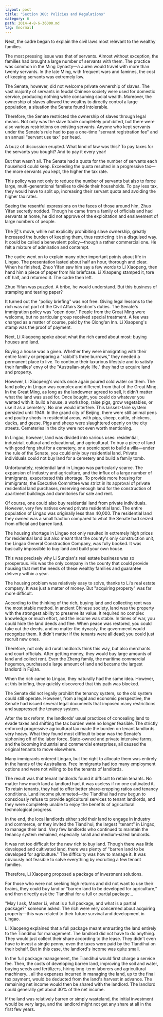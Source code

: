 ```yaml
---
layout: post
title: "Section 360: Policies and Regulations"
category: 6
path: 2014-4-8-6-36000.md
tag: [normal]
---
```


Next, the cadre began to explain the civil laws most relevant to the wealthy families.

The most pressing issue was that of servants. Almost without exception, the families had brought a large number of servants with them. The practice was common in the Ming Dynasty—a Juren would travel with more than twenty servants. In the late Ming, with frequent wars and famines, the cost of keeping servants was extremely low.

The Senate, however, did not welcome private ownership of slaves. The vast majority of servants in feudal Chinese society were used for domestic service, producing nothing while consuming social wealth. Moreover, the ownership of slaves allowed the wealthy to directly control a large population, a situation the Senate found intolerable.

Therefore, the Senate restricted the ownership of slaves through legal means. Not only was the slave trade completely prohibited, but there were also various restrictions on existing servants. Anyone who kept servants under the Senate's rule had to pay a one-time "servant registration fee" and an annual "servant use tax" per head.

A buzz of discussion erupted. What kind of law was this? To pay taxes for the servants you bought? And to pay it every year!

But that wasn't all. The Senate had a quota for the number of servants each household could keep. Exceeding the quota resulted in a progressive tax—the more servants you kept, the higher the tax rate.

This policy was not only to reduce the number of servants but also to force large, multi-generational families to divide their households. To pay less tax, they would have to split up, increasing their servant quota and avoiding the higher tax rates.

Seeing the resentful expressions on the faces of those around him, Zhuo Yifan secretly nodded. Though he came from a family of officials and had servants at home, he did not approve of the exploitation and enslavement of large numbers of people.

The 髡's move, while not explicitly prohibiting slave ownership, greatly increased the burden of keeping them, thus restricting it in a disguised way. It could be called a benevolent policy—though a rather commercial one. He felt a mixture of admiration and contempt.

The cadre went on to explain many other important points about life in Lingao. The presentation lasted about half an hour, thorough and clear. When he finished, Zhuo Yifan saw him say a few words to Li Xiaopeng, then hand him a piece of paper from his briefcase. Li Xiaopeng stamped it, tore off half, and returned it. The cadre then left.

Zhuo Yifan was puzzled. A bribe, he would understand. But this business of stamping and tearing paper?

It turned out the "policy briefing" was not free. Giving legal lessons to the rich was not part of the Civil Affairs Section's duties. The Senate's immigration policy was "open door." People from the Great Ming were welcome, but no particular group received special treatment. A fee was charged as a matter of course, paid by the Qiong'an Inn. Li Xiaopeng's stamp was the proof of payment.

Next, Li Xiaopeng spoke about what the rich cared about most: buying houses and land.

Buying a house was a given. Whether they were immigrating with their entire family or preparing a "rabbit's three burrows," they needed a permanent place to live. To continue their luxurious lifestyle and to satisfy their families' envy of the "Australian-style life," they had to acquire land and property.

However, Li Xiaopeng's words once again poured cold water on them. The land policy in Lingao was complex and different from that of the Great Ming. In the Great Ming, as long as the landowner agreed to sell, it didn't matter what the land was used for. Once bought, you could do whatever you wanted with it: build a house, a workshop, raise pigs, grow vegetables, or use it as a cemetery. No one would interfere. This laissez-faire system persisted until 1949. In the grand city of Beijing, there were still animal pens and poultry sheds in residential areas, with pigs, sheep, cattle, chickens, ducks, and geese. Pigs and sheep were slaughtered openly on the city streets. Cemeteries in the city were not even worth mentioning.

In Lingao, however, land was divided into various uses: residential, industrial, cultural and educational, and agricultural. To buy a piece of land with good feng shui for a cemetery, or a scenic spot to build a villa—under the rule of the Senate, you could only buy residential land. Private individuals could not buy land for a cemetery and build a family tomb.

Unfortunately, residential land in Lingao was particularly scarce. The expansion of industry and agriculture, and the influx of a large number of immigrants, exacerbated this shortage. To provide more housing for immigrants, the Executive Committee was strict in its approval of private residential land purchases, reserving enough land for the construction of apartment buildings and dormitories for sale and rent.

Of course, one could also buy residential land from private individuals. However, very few natives owned private residential land. The entire population of Lingao was originally less than 40,000. The residential land they owned was a small fraction compared to what the Senate had seized from official and barren land.

The housing shortage in Lingao not only resulted in extremely high prices for residential land but also meant that the county's only construction unit, the Lingao General Construction Company, was fully booked. It was basically impossible to buy land and build your own house.

This was precisely why Li Sunqian's real estate business was so prosperous. His was the only company in the county that could provide housing that met the needs of these wealthy families and guarantee delivery within a year.

The housing problem was relatively easy to solve, thanks to Li's real estate company. It was just a matter of money. But "acquiring property" was far more difficult.

According to the thinking of the rich, buying land and collecting rent was the most stable method. In ancient Chinese society, land was the property with the strongest ability to preserve its value. It required no complex knowledge or much effort, and the income was stable. In times of war, you could hide the land deeds and flee. When peace was restored, you could take out the deeds, and no matter the dynasty, the government would recognize them. It didn't matter if the tenants were all dead; you could just recruit new ones.

Therefore, not only did rural landlords think this way, but also merchants and court officials. After getting money, they would buy large amounts of land and collect rent. Even the Zheng family, the maritime commercial hegemon, purchased a large amount of land and became the largest landlord in Fujian.

When the rich came to Lingao, they naturally had the same idea. However, at this briefing, they quickly discovered that this path was blocked.

The Senate did not legally prohibit the tenancy system, so the old system could still operate. However, from a legal and economic perspective, the Senate had issued several legal documents that imposed many restrictions and suppressed the tenancy system.

After the tax reform, the landlords' usual practices of concealing land to evade taxes and shifting the tax burden were no longer feasible. The strictly enforced progressive agricultural tax made the burden on tenant landlords very heavy. What they found most difficult to bear was the Senate's siphoning off of the labor force. State-owned and private intensive farms, and the booming industrial and commercial enterprises, all caused the original tenants to move elsewhere.

Many immigrants entered Lingao, but the right to allocate them was entirely in the hands of the Australians. Free immigrants had too many employment options and were not willing to be the tenants of landlords.

The result was that tenant landlords found it difficult to retain tenants. No matter how much land a landlord had, it was useless if no one cultivated it. To retain tenants, they had to offer better share-cropping ratios and tenancy conditions. Land income plummeted—the Tiandihui had now begun to consciously refuse to provide agricultural services to tenant landlords, and they were completely unable to enjoy the benefits of agricultural technological progress.

In the end, the local landlords either sold their land to engage in industry and commerce, or they invited the Tiandihui, the largest "tenant" in Lingao, to manage their land. Very few landlords who continued to maintain the tenancy system remained, especially small and medium-sized landlords.

It was not too difficult for the new rich to buy land. Though there was little developed and cultivated land, there was plenty of "barren land to be developed for agriculture." The difficulty was how to manage it. It was obviously not feasible to solve everything by recruiting a few tenant families.

Therefore, Li Xiaopeng proposed a package of investment solutions.

For those who were not seeking high returns and did not want to use their brains, they could buy land or "barren land to be developed for agriculture," and then directly ask the Tiandihui for a full or partial package...

"May I ask, Master Li, what is a full package, and what is a partial package?" someone asked. The rich were very concerned about acquiring property—this was related to their future survival and development in Lingao.

Li Xiaopeng explained that a full package meant entrusting the land entirely to the Tiandihui for management. The landlord did not have to do anything. They would just collect their share according to the lease. They didn't even have to invest a single penny; even the taxes were paid by the Tiandihui on their behalf. But in this case, the landlord's income was quite small.

In the full package management, the Tiandihui would first charge a service fee. Then, the costs of developing barren land, improving the soil and water, buying seeds and fertilizers, hiring long-term laborers and agricultural machinery... all the expenses incurred in managing the land, up to the final tax payment, would be deducted from the land's harvest in advance. The remaining net income would then be shared with the landlord. The landlord could generally get about 30% of the net income.

If the land was relatively barren or simply wasteland, the initial investment would be very large, and the landlord might not get any share at all in the first few years.